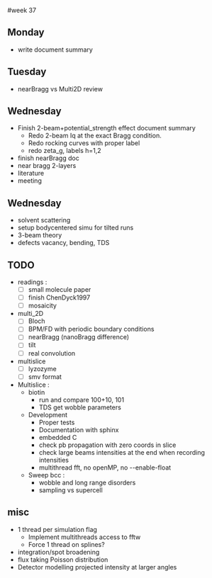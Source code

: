 #week 37
## Monday
- write document summary  

## Tuesday
- nearBragg vs Multi2D review

## Wednesday
- Finish 2-beam+potential_strength effect document summary  
  - Redo 2-beam Iq at the exact Bragg condition.
  - Redo rocking curves with proper label
  - redo zeta_g, labels h=1,2
- finish nearBragg doc
- near bragg 2-layers
- literature
- meeting
## Wednesday
- solvent scattering
- setup bodycentered simu for tilted runs
- 3-beam theory
- defects vacancy, bending, TDS


## TODO
- readings :
    - [ ] small molecule paper
    - [ ] finish ChenDyck1997
    - [ ] mosaicity
- multi_2D
    - [ ] Bloch
    - [ ] BPM/FD with periodic boundary conditions
    - [ ] nearBragg (nanoBragg difference)
    - [ ] tilt
    - [ ] real convolution
- multislice
    - [ ] lyzozyme
    - [ ] smv format

- Multislice :
    - biotin
        - run and compare 100+10, 101
        - TDS get wobble parameters
    - Development
        - Proper tests
        - Documentation with sphinx
        - embedded C
        - check pb propagation with zero coords in slice
        - check large beams intensities at the end when recording intensities
        - multithread fft, no openMP,  no --enable-float
    - Sweep bcc :
        - wobble and long range disorders
        - sampling vs supercell

## misc
- 1 thread per simulation flag
    - Implement multithreads access to fftw
    - Force 1 thread on splines?
- integration/spot broadening
- flux taking Poisson distribution
- Detector modelling projected intensity at larger angles
